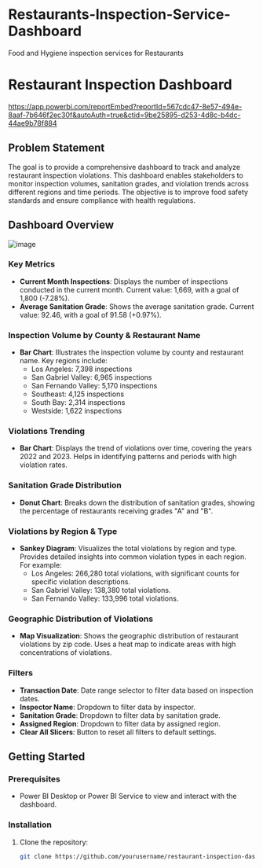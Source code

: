 # Restaurants-Inspection-Service-Dashboard
Food and Hygiene inspection services for Restaurants

# Restaurant Inspection Dashboard
https://app.powerbi.com/reportEmbed?reportId=567cdc47-8e57-494e-8aaf-7b646f2ec30f&autoAuth=true&ctid=9be25895-d253-4d8c-b4dc-44ae9b78f884

## Problem Statement
The goal is to provide a comprehensive dashboard to track and analyze restaurant inspection violations. This dashboard enables stakeholders to monitor inspection volumes, sanitation grades, and violation trends across different regions and time periods. The objective is to improve food safety standards and ensure compliance with health regulations.

## Dashboard Overview
![image](https://github.com/RutujaDe/Restaurants-Inspection-Service-Dashboard/assets/171523556/badb1a20-323e-46bc-823b-c08f39b53743)

### Key Metrics
- **Current Month Inspections**: Displays the number of inspections conducted in the current month. Current value: 1,669, with a goal of 1,800 (-7.28%).
- **Average Sanitation Grade**: Shows the average sanitation grade. Current value: 92.46, with a goal of 91.58 (+0.97%).

### Inspection Volume by County & Restaurant Name
- **Bar Chart**: Illustrates the inspection volume by county and restaurant name. Key regions include:
  - Los Angeles: 7,398 inspections
  - San Gabriel Valley: 6,965 inspections
  - San Fernando Valley: 5,170 inspections
  - Southeast: 4,125 inspections
  - South Bay: 2,314 inspections
  - Westside: 1,622 inspections

### Violations Trending
- **Bar Chart**: Displays the trend of violations over time, covering the years 2022 and 2023. Helps in identifying patterns and periods with high violation rates.

### Sanitation Grade Distribution
- **Donut Chart**: Breaks down the distribution of sanitation grades, showing the percentage of restaurants receiving grades "A" and "B".

### Violations by Region & Type
- **Sankey Diagram**: Visualizes the total violations by region and type. Provides detailed insights into common violation types in each region. For example:
  - Los Angeles: 266,280 total violations, with significant counts for specific violation descriptions.
  - San Gabriel Valley: 138,380 total violations.
  - San Fernando Valley: 133,996 total violations.

### Geographic Distribution of Violations
- **Map Visualization**: Shows the geographic distribution of restaurant violations by zip code. Uses a heat map to indicate areas with high concentrations of violations.

### Filters
- **Transaction Date**: Date range selector to filter data based on inspection dates.
- **Inspector Name**: Dropdown to filter data by inspector.
- **Sanitation Grade**: Dropdown to filter data by sanitation grade.
- **Assigned Region**: Dropdown to filter data by assigned region.
- **Clear All Slicers**: Button to reset all filters to default settings.

## Getting Started

### Prerequisites
- Power BI Desktop or Power BI Service to view and interact with the dashboard.

### Installation
1. Clone the repository:
   ```sh
   git clone https://github.com/yourusername/restaurant-inspection-dashboard.git

